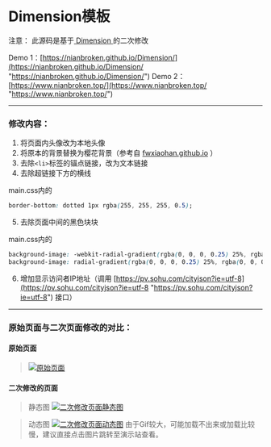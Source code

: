 # Dimension模板
注意：
此源码是基于[ Dimension ](https://html5up.net/dimension " Dimension ")的二次修改

Demo 1：[https://nianbroken.github.io/Dimension/](https://nianbroken.github.io/Dimension/ "https://nianbroken.github.io/Dimension/")
Demo 2：[https://www.nianbroken.top/](https://www.nianbroken.top/ "https://www.nianbroken.top/")

------------
### 修改内容：
1. 将页面内头像改为本地头像
2. 将原本的背景替换为樱花背景（参考自 [fwxiaohan.github.io](https://github.com/fwxiaohan/fwxiaohan.github.io "fwxiaohan.github.io") ）
3. 去除`<li>`标签的锚点链接，改为文本链接
4. 去除超链接下方的横线

main.css内的
```css
border-bottom: dotted 1px rgba(255, 255, 255, 0.5);
```
5. 去除页面中间的黑色块块

main.css内的
```css
background-image: -webkit-radial-gradient(rgba(0, 0, 0, 0.25) 25%, rgba(0, 0, 0, 0) 55%);
background-image: radial-gradient(rgba(0, 0, 0, 0.25) 25%, rgba(0, 0, 0, 0) 55%);
```
6. 增加显示访问者IP地址（调用 [https://pv.sohu.com/cityjson?ie=utf-8](https://pv.sohu.com/cityjson?ie=utf-8 "https://pv.sohu.com/cityjson?ie=utf-8") 接口）

------------

### 原始页面与二次页面修改的对比：
#### 原始页面
> [![原始页面](https://pan.nianbroken.top/view.php/e2941e885d620023805e323638c2f83b.png "原始页面")](https://html5up.net/dimension "原始页面")

#### 二次修改的页面
> 静态图
[![二次修改页面静态图](https://pan.nianbroken.top/view.php/4196f84217fdea99e203b0f4686c3e9f.png "二次修改页面静态图")](https://www.nianbroken.top "二次修改页面静态图")

> 动态图
[![二次修改页面动态图](https://pan.nianbroken.top/view.php/af275eb41c85655550b4ede8b4215535.gif "二次修改页面动态图")](https://www.nianbroken.top "二次修改页面动态图")
由于Gif较大，可能加载不出来或加载比较慢，建议直接点击图片跳转至演示站查看。
